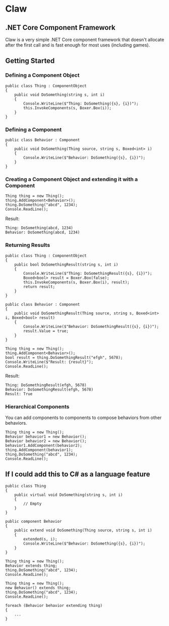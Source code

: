 # Claw
## .NET Core Component Framework

Claw is a very simple .NET Core component framework that doesn't allocate after the first call and is fast enough for most uses (including games).

## Getting Started

### Defining a Component Object

```
public class Thing : ComponentObject
{
    public void DoSomething(string s, int i)
    {
        Console.WriteLine($"Thing: DoSomething({s}, {i})");
        this.InvokeComponents(s, Boxer.Box(i));
    }
}
```

### Defining a Component

```
public class Behavior : Component
{
    public void DoSomething(Thing source, string s, Boxed<int> i)
    {
        Console.WriteLine($"Behavior: DoSomething({s}, {i})");
    }
}
```

### Creating a Component Object and extending it with a Component

```
Thing thing = new Thing();
thing.AddComponent<Behavior>();
thing.DoSomething("abcd", 1234);
Console.ReadLine();
```

Result:

```
Thing: DoSomething(abcd, 1234)
Behavior: DoSomething(abcd, 1234)
```

### Returning Results

```
public class Thing : ComponentObject
{
    public bool DoSomethingResult(string s, int i)
    {
        Console.WriteLine($"Thing: DoSomethingResult({s}, {i})");
        Boxed<bool> result = Boxer.Box(false);
        this.InvokeComponents(s, Boxer.Box(i), result);
        return result;
    }
}
```

```
public class Behavior : Component
{
    public void DoSomethingResult(Thing source, string s, Boxed<int> i, Boxed<bool> result)
    {
        Console.WriteLine($"Behavior: DoSomethingResult({s}, {i})");
        result.Value = true;
    }
}
```

```
Thing thing = new Thing();
thing.AddComponent<Behavior>();
bool result = thing.DoSomethingResult("efgh", 5678);
Console.WriteLine($"Result: {result}");
Console.ReadLine();
```

Result:

```
Thing: DoSomethingResult(efgh, 5678)
Behavior: DoSomethingResult(efgh, 5678)
Result: True
```

### Hierarchical Components

You can add components to components to compose behaviors from other behaviors.

```
Thing thing = new Thing();
Behavior behavior1 = new Behavior();
Behavior behavior2 = new Behavior();
behavior1.AddComponent(behavior2);
thing.AddComponent(behavior1);
thing.DoSomething("abcd", 1234);
Console.ReadLine();
```

## If I could add this to C# as a language feature

```
public class Thing
{
    public virtual void DoSomething(string s, int i)
    {
        // Empty
    }
}
```

```
public component Behavior
{
    public extend void DoSomething(Thing source, string s, int i)
    {
        extended(s, i);
        Console.WriteLine($"Behavior: DoSomething({s}, {i})");
    }
}
```

```
Thing thing = new Thing();
Behavior extends thing;
thing.DoSomething("abcd", 1234);
Console.ReadLine();
```

```
Thing thing = new Thing();
new Behavior() extends thing;
thing.DoSomething("abcd", 1234);
Console.ReadLine();
```

```
foreach (Behavior behavior extending thing)
{
    ...
}
```
